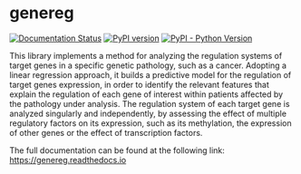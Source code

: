 # genereg

[![Documentation Status](https://readthedocs.org/projects/genereg/badge/?version=latest)](https://genereg.readthedocs.io/en/latest/?badge=latest)
[![PyPI version](https://img.shields.io/badge/pypi%20package-0.1.1-brightgreen.svg)](https://pypi.org/project/genereg/)
[![PyPI - Python Version](https://img.shields.io/badge/python-3.6-blue.svg)](https://github.com/Kia23/genereg)


This library implements a method for analyzing the regulation systems of target genes in a specific genetic pathology, such as a cancer. Adopting a linear regression approach, it builds a predictive model for the regulation of target genes expression, in order to identify the relevant features that explain the regulation of each gene of interest within patients affected by the pathology under analysis.
The regulation system of each target gene is analyzed singularly and independently, by assessing the effect of multiple regulatory factors on its expression, such as its methylation, the expression of other genes or the effect of transcription factors.

The full documentation can be found at the following link: https://genereg.readthedocs.io

